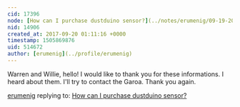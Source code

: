 ```yaml
---
cid: 17396
node: [How can I purchase dustduino sensor?](../notes/erumenig/09-19-2017/how-can-i-purchase-dustduino-sensor)
nid: 14906
created_at: 2017-09-20 01:11:16 +0000
timestamp: 1505869876
uid: 514672
author: [erumenig](../profile/erumenig)
---
```


Warren and Willie, hello!
I would like to thank you for these informations.
I heard about them. I'll try to contact the Garoa.
Thank you again.

[erumenig](../profile/erumenig) replying to: [How can I purchase dustduino sensor?](../notes/erumenig/09-19-2017/how-can-i-purchase-dustduino-sensor)

